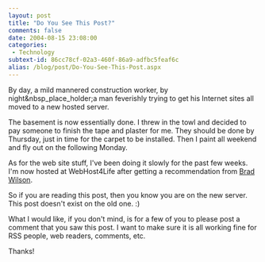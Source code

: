 ```yaml
---
layout: post
title: "Do You See This Post?"
comments: false
date: 2004-08-15 23:08:00
categories:
 - Technology
subtext-id: 86cc78cf-02a3-460f-86a9-adfbc5feaf6c
alias: /blog/post/Do-You-See-This-Post.aspx
---
```



By day, a mild mannered construction worker, by night&nbsp_place_holder;a man feverishly trying to get his Internet sites all moved to a new hosted server.

The basement is now essentially done. I threw in the towl and decided to pay someone to finish the tape and plaster for me. They should be done by Thursday, just in time for the carpet to be installed. Then I paint all weekend and fly out on the following Monday.

As for the web site stuff, I've been doing it slowly for the past few weeks. I'm now hosted at WebHost4Life after getting a recommendation from [Brad Wilson](http://dotnetguy.techieswithcats.com/).

So if you are reading this post, then you know you are on the new server. This post doesn't exist on the old one. :)

What I would like, if you don't mind, is for a few of you to please post a comment that you saw this post. I want to make sure it is all working fine for RSS people, web readers, comments, etc.

Thanks!
